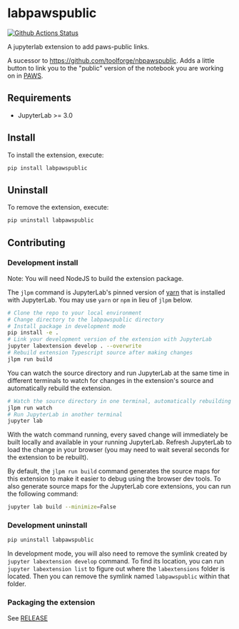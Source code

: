 # labpawspublic

[![Github Actions Status](https://github.com/toolforge/labpawspublic/workflows/Build/badge.svg)](https://github.com/toolforge/labpawspublic/actions/workflows/build.yml)

A jupyterlab extension to add paws-public links.

A sucessor to https://github.com/toolforge/nbpawspublic. Adds a little button to link
you to the "public" version of the notebook you are working on in [PAWS](https://wikitech.wikimedia.org/wiki/PAWS).


## Requirements

* JupyterLab >= 3.0

## Install

To install the extension, execute:

```bash
pip install labpawspublic
```

## Uninstall

To remove the extension, execute:

```bash
pip uninstall labpawspublic
```


## Contributing

### Development install

Note: You will need NodeJS to build the extension package.

The `jlpm` command is JupyterLab's pinned version of
[yarn](https://yarnpkg.com/) that is installed with JupyterLab. You may use
`yarn` or `npm` in lieu of `jlpm` below.

```bash
# Clone the repo to your local environment
# Change directory to the labpawspublic directory
# Install package in development mode
pip install -e .
# Link your development version of the extension with JupyterLab
jupyter labextension develop . --overwrite
# Rebuild extension Typescript source after making changes
jlpm run build
```

You can watch the source directory and run JupyterLab at the same time in different terminals to watch for changes in the extension's source and automatically rebuild the extension.

```bash
# Watch the source directory in one terminal, automatically rebuilding when needed
jlpm run watch
# Run JupyterLab in another terminal
jupyter lab
```

With the watch command running, every saved change will immediately be built locally and available in your running JupyterLab. Refresh JupyterLab to load the change in your browser (you may need to wait several seconds for the extension to be rebuilt).

By default, the `jlpm run build` command generates the source maps for this extension to make it easier to debug using the browser dev tools. To also generate source maps for the JupyterLab core extensions, you can run the following command:

```bash
jupyter lab build --minimize=False
```

### Development uninstall

```bash
pip uninstall labpawspublic
```

In development mode, you will also need to remove the symlink created by `jupyter labextension develop`
command. To find its location, you can run `jupyter labextension list` to figure out where the `labextensions`
folder is located. Then you can remove the symlink named `labpawspublic` within that folder.

### Packaging the extension

See [RELEASE](RELEASE.md)
